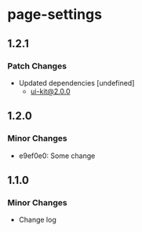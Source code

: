 # page-settings

## 1.2.1

### Patch Changes

- Updated dependencies [undefined]
  - ui-kit@2.0.0

## 1.2.0

### Minor Changes

- e9ef0e0: Some change

## 1.1.0

### Minor Changes

- Change log
